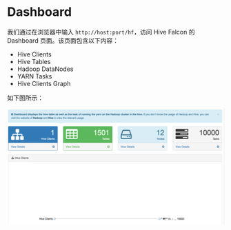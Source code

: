 # Dashboard

我们通过在浏览器中输入 ``` http://host:port/hf ```，访问 Hive Falcon 的 Dashboard 页面。该页面包含以下内容：
  * Hive Clients
  * Hive Tables
  * Hadoop DataNodes
  * YARN Tasks
  * Hive Clients Graph

如下图所示：

![Dashboard](../res/dashboard@2x.png)
